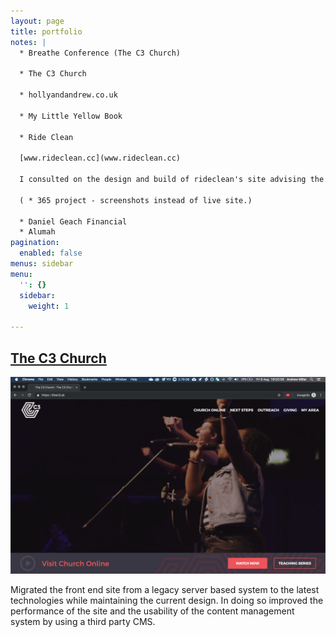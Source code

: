 ```yaml
---
layout: page
title: portfolio
notes: |
  * Breathe Conference (The C3 Church)

  * The C3 Church

  * hollyandandrew.co.uk

  * My Little Yellow Book

  * Ride Clean

  [www.rideclean.cc](www.rideclean.cc)

  I consulted on the design and build of rideclean's site advising the founder

  ( * 365 project - screenshots instead of live site.)

  * Daniel Geach Financial
  * Alumah
pagination:
  enabled: false
menus: sidebar
menu:
  '': {}
  sidebar:
    weight: 1

---
```

## [The C3 Church](https://www.thec3.uk)

![thec3.uk](/uploads/2019/08/09/thec3uk.png)

Migrated the front end site from a legacy server based system to the latest technologies while maintaining the current design. In doing so improved the performance of the site and the usability of the content management system by using a third party CMS.
